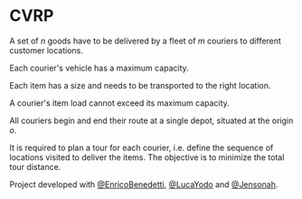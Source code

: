 # CVRP
A set of $n$ goods have to be delivered by a fleet of $m$ couriers to different customer locations.

Each courier's vehicle has a maximum capacity.

Each item has a size and needs to be transported to the right location. 

A courier's item load cannot exceed its maximum capacity. 

All couriers begin and end their route at a single depot, situated at the origin $o$.

It is required to plan a tour for each courier, i.e. define the sequence of locations visited to deliver the items. The objective is to minimize the total tour distance.

Project developed with [@EnricoBenedetti](https://github.com/EnricoBenedetti), [@LucaYodo](https://github.com/LucaYodo) and [@Jensonah](https://github.com/Jensonah).
